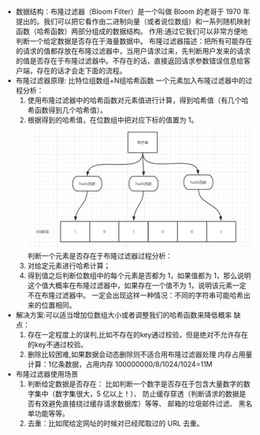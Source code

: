 - 数据结构：布隆过滤器（Bloom Filter）是一个叫做 Bloom 的老哥于 1970 年提出的。我们可以把它看作由二进制向量（或者说位数组）和一系列随机映射函数（哈希函数）两部分组成的数据结构。
  作用:通过它我们可以非常方便地判断一个给定数据是否存在于海量数据中。
  布隆过滤器描述：把所有可能存在的请求的值都存放在布隆过滤器中，当用户请求过来，先判断用户发来的请求的值是否存在于布隆过滤器中。不存在的话，直接返回请求参数错误信息给客户端，存在的话才会走下面的流程。
- 布隆过滤器原理: 比特位组数组+N组哈希函数
  一个元素加入布隆过滤器中的过程分析：
  1. 使用布隆过滤器中的哈希函数对元素值进行计算，得到哈希值（有几个哈希函数得到几个哈希值）。
  2. 根据得到的哈希值，在位数组中把对应下标的值置为 1。
  ![image.png](../assets/image_1655881221394_0.png) 
  判断一个元素是否存在于布隆过滤器过程分析：
  1. 对给定元素进行哈希计算；
  2. 得到值之后判断位数组中的每个元素是否都为 1，如果值都为 1，那么说明这个值大概率在布隆过滤器中，如果存在一个值不为 1，说明该元素一定不在布隆过滤器中。
  一定会出现这样一种情况：不同的字符串可能哈希出来的位置相同。
- 解决方案:可以适当增加位数组大小或者调整我们的哈希函数来降低概率
  缺点：
  1. 存在一定程度上的误判,比如不存在的key通过校验，但是绝对不允许存在的key不通过校验。
  2. 删除比较困难,如果数据会动态删除则不适合用布隆过滤器处理
  内存占用量计算：1亿条数据，占用内存 100000000/8/1024/1024=11M
- 布隆过滤器使用场景
  1. 判断给定数据是否存在：
  比如判断一个数字是否存在于包含大量数字的数字集中（数字集很大，5 亿以上！）、
   防止缓存穿透（判断请求的数据是否有效避免直接绕过缓存请求数据库）等等、
  邮箱的垃圾邮件过滤、
  黑名单功能等等。
  2. 去重：比如爬给定网址的时候对已经爬取过的 URL 去重。